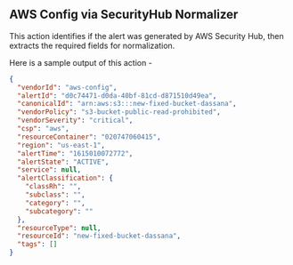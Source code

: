 ## AWS Config via SecurityHub Normalizer

This action identifies if the alert was generated by AWS Security Hub, then extracts the required fields for normalization.

Here is a sample output of this action -
```json
{
  "vendorId": "aws-config",
  "alertId": "d0c74471-d0da-40bf-81cd-d871510d49ea",
  "canonicalId": "arn:aws:s3:::new-fixed-bucket-dassana",
  "vendorPolicy": "s3-bucket-public-read-prohibited",
  "vendorSeverity": "critical",
  "csp": "aws",
  "resourceContainer": "020747060415",
  "region": "us-east-1",
  "alertTime": "1615010072772",
  "alertState": "ACTIVE",
  "service": null,
  "alertClassification": {
    "classRh": "",
    "subclass": "",
    "category": "",
    "subcategory": ""
  },
  "resourceType": null,
  "resourceId": "new-fixed-bucket-dassana",
  "tags": []
}
```